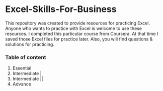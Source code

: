 # Excel-Skills-For-Business
This repository was created to provide resources for practicing Excel. 
Anyone who wants to practice with Excel is welcome to use these resources. I completed this particular course from Coursera. At that time I saved those Excel files for practice later. 
Also, you will find questions & solutions for practicing. 

### Table of content 
1. Essential
2. Intermediate |
3. Intermediate ||
4. Advance
